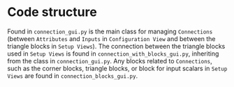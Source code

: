 # Code structure

Found in `connection_gui.py` is the main class for managing `Connections` (between `Attributes` and `Inputs` in `Configuration View` and between the triangle blocks in `Setup Views`). The connection between the triangle blocks used in `Setup Views` is found in `connection_with_blocks_gui.py`, inheriting from the class in `connection_gui.py`. Any blocks related to `Connections`, such as the corner blocks, triangle blocks, or block for input scalars in `Setup Views` are found in `connection_blocks_gui.py`.
